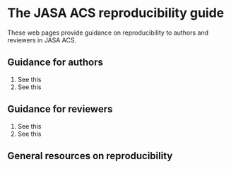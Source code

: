 # The JASA ACS reproducibility guide


These  web pages provide guidance on reproducibility to authors and reviewers in JASA ACS. 

## Guidance for authors
1. See this
2. See this

## Guidance for reviewers

1. See this
2. See this

## General resources on reproducibility
